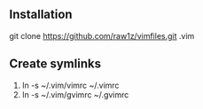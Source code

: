 Installation
------------

  git clone https://github.com/raw1z/vimfiles.git .vim

Create symlinks
---------------

  1. ln -s ~/.vim/vimrc ~/.vimrc
  2. ln -s ~/.vim/gvimrc ~/.gvimrc

